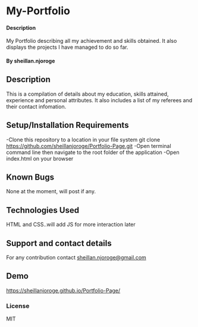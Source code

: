 # My-Portfolio
#### Description
My Portfolio describing all my achievement and skills obtained. It also displays the projects I have managed to do so far.
#### By sheillan.njoroge
## Description
This is a compilation of details about  my education, skills attained, experience and personal attributes. It also includes a list of my referees and their contact infomation.
## Setup/Installation Requirements
-Clone this repository to a location in your file system git clone https://github.com/sheillanjoroge/Portfolio-Page.git
-Open terminal command line then navigate to the root folder of the application
-Open index.html on your browser
## Known Bugs
None at the moment, will post if any.
## Technologies Used
HTML and CSS..will add JS for more interaction later
## Support and contact details
For any contribution contact sheillan.njoroge@gmail.com
## Demo
https://sheillanjoroge.github.io/Portfolio-Page/
### License
MIT